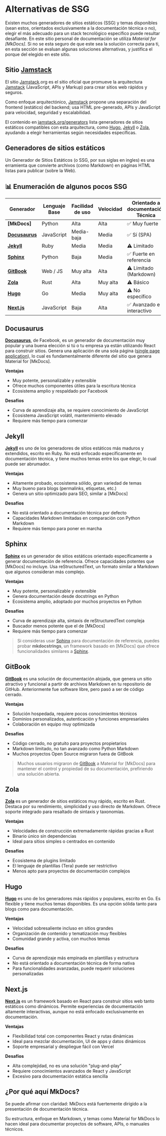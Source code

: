 # Alternativas de SSG

Existen muchos generadores de sitios estáticos (SSG) y temas disponibles (sean estos, orientados exclusivamente a la documentación técnica o no), elegir el más adecuado para un stack tecnológico específico puede resultar desafiante. En este sitio personal de documentación se utiliza _Material for [MkDocs]_. Si no se esta seguro de que este sea la solución correcta para ti, en esta sección se evaluan algunas soluciones alternativas, y justifica el porque del elegido en este sitio.

## Sitio [Jamstack]

El sitio [Jamstack].org es el sitio oficial que promueve la arquitectura [Jamstack] (JavaScript, APIs y Markup) para crear sitios web rápidos y seguros.

Como enfoque arquitectónico, [Jamstack] propone una separación del frontend (estático) del backend; usa HTML pre-generado, APIs y JavaScript para velocidad, seguridad y escalabilidad.

El contenido en [jamstack.org/generators] lista generadores de sitios estáticos compatibles con esta arquitectura, como [Hugo], [Jekyll] o [Zola], ayudando a elegir herramientas según necesidades específicas.

## Generadores de sitios estáticos

Un Generador de Sitios Estáticos (o SSG, por sus siglas en ingles) es una erramienta que convierte archivos (como Markdown) en páginas HTML listas para publicar (sobre la Web).

## 📊 Enumeración de algunos pocos SSG

| Generador     | Lenguaje Base | Facilidad de uso | Velocidad | Orientado a documentación Técnica | Requiere JS/React | Código Abierto |
|---------------|---------------|------------------|-----------|---------------------------|--------------------|----------------|
| **[MkDocs]**    | Python        | Alta             | Alta      | ✅ Muy fuerte             | ❌ No              | ✅ Sí          |
| **[Docusaurus]**| JavaScript    | Media-baja       | Media     | ✅ Sí (SPA)               | ✅ Sí              | ✅ Sí          |
| **[Jekyll]**    | Ruby          | Media            | Media     | ⚠️ Limitado               | ❌ No              | ✅ Sí          |
| **[Sphinx]**    | Python        | Baja             | Media     | ✅ Fuerte en referencia    | ❌ No              | ✅ Sí          |
| **[GitBook]**   | Web / JS      | Muy alta         | Alta      | ⚠️ Limitado (Markdown)    | ❌ No              | ❌ No (cerrado)|
| **[Zola]**      | Rust          | Alta             | Muy alta  | ⚠️ Básico                 | ❌ No              | ✅ Sí          |
| **[Hugo]**      | Go            | Media            | Muy alta  | ⚠️ No específico          | ❌ No              | ✅ Sí          |
| **[Next.js]**   | JavaScript    | Baja             | Alta      | ✅ Avanzado e interactivo | ✅ Sí              | ✅ Sí          |

## Docusaurus

**[Docusaurus]**, de Facebook, es un generador de documentación muy popular y una buena elección si tú o tu empresa ya están utilizando React para construir sitios. Genera una aplicación de una sola página ([single page application]), lo cual es fundamentalmente diferente del sitio que genera Material for [MkDocs].

**Ventajas**

- Muy potente, personalizable y extensible  
- Ofrece muchos componentes útiles para la escritura técnica  
- Ecosistema amplio y respaldado por Facebook

**Desafíos**

- Curva de aprendizaje alta, se requiere conocimiento de JavaScript  
- Ecosistema JavaScript volátil, mantenimiento elevado  
- Requiere más tiempo para comenzar

## Jekyll

**[Jekyll]** es uno de los generadores de sitios estáticos más maduros y extendidos, escrito en Ruby. No está enfocado específicamente en documentación técnica, y tiene muchos temas entre los que elegir, lo cual puede ser abrumador.

**Ventajas**

- Altamente probado, ecosistema sólido, gran variedad de temas  
- Muy bueno para blogs (permalinks, etiquetas, etc.)  
- Genera un sitio optimizado para SEO, similar a [MkDocs]

**Desafíos**

- No está orientado a documentación técnica por defecto  
- Capacidades Markdown limitadas en comparación con Python Markdown  
- Requiere más tiempo para poner en marcha

## Sphinx

**[Sphinx]** es un generador de sitios estáticos orientado específicamente a generar documentación de referencia. Ofrece capacidades potentes que [MkDocs] no incluye. Usa reStructuredText, un formato similar a Markdown que algunos consideran más complejo.

**Ventajas**

- Muy potente, personalizable y extensible  
- Genera documentación desde docstrings en Python  
- Ecosistema amplio, adoptado por muchos proyectos en Python

**Desafíos**

- Curva de aprendizaje alta, sintaxis de reStructuredText compleja  
- Buscador menos potente que el de [MkDocs]  
- Requiere más tiempo para comenzar

> Si consideras usar [Sphinx] para documentación de referencia, puedes probar **mkdocstrings**, un framework basado en [MkDocs] que ofrece funcionalidades similares a [Sphinx].

## GitBook

**[GitBook]** es una solución de documentación alojada, que genera un sitio atractivo y funcional a partir de archivos Markdown en tu repositorio de GitHub. Anteriormente fue software libre, pero pasó a ser de código cerrado.

**Ventajas**

- Solución hospedada, requiere pocos conocimientos técnicos  
- Dominios personalizados, autenticación y funciones empresariales  
- Colaboración en equipo muy optimizada

**Desafíos**

- Código cerrado, no gratuito para proyectos propietarios  
- Markdown limitado, no tan avanzado como Python Markdown  
- Muchos proyectos Open Source migraron fuera de GitBook

> Muchos usuarios migraron de [GitBook] a Material for [MkDocs] para mantener el control y propiedad de su documentación, prefiriendo una solución abierta.

## Zola

**[Zola]** es un generador de sitios estáticos muy rápido, escrito en Rust. Destaca por su rendimiento, simplicidad y uso directo de Markdown. Ofrece soporte integrado para resaltado de sintaxis y taxonomías.

**Ventajas**

- Velocidades de construcción extremadamente rápidas gracias a Rust  
- Binario único sin dependencias  
- Ideal para sitios simples o centrados en contenido

**Desafíos**

- Ecosistema de plugins limitado  
- El lenguaje de plantillas (Tera) puede ser restrictivo  
- Menos apto para proyectos de documentación complejos

## Hugo

**[Hugo]** es uno de los generadores más rápidos y populares, escrito en Go. Es flexible y tiene muchos temas disponibles. Es una opción sólida tanto para blogs como para documentación.

**Ventajas**

- Velocidad sobresaliente incluso en sitios grandes  
- Organización de contenido y tematización muy flexibles  
- Comunidad grande y activa, con muchos temas

**Desafíos**

- Curva de aprendizaje más empinada en plantillas y estructura  
- No está orientado a documentación técnica de forma nativa  
- Para funcionalidades avanzadas, puede requerir soluciones personalizadas

## Next.js

**[Next.js]** es un framework basado en React para construir sitios web tanto estáticos como dinámicos. Permite experiencias de documentación altamente interactivas, aunque no está enfocado exclusivamente en documentación.

**Ventajas**

- Flexibilidad total con componentes React y rutas dinámicas  
- Ideal para mezclar documentación, UI de apps y datos dinámicos  
- Soporte empresarial y despliegue fácil con Vercel

**Desafíos**

- Alta complejidad, no es una solución "plug-and-play"  
- Requiere conocimientos avanzados de React y JavaScript  
- Excesivo para documentación estática sencilla

## ¿Por qué aquí MkDocs?

Se puede afirmar con claridad: MkDocs está fuertemente dirigido a la presentación de documentación técnica.

Su estructura, enfoque en Markdown, y temas como Material for MkDocs lo hacen ideal para documentar proyectos de software, APIs, o manuales técnicos.


[Jamstack]: https://jamstack.org/

[jamstack.org/generators]: https://jamstack.org/generators/

[Docusaurus]: https://docusaurus.io/

[React]: https://reactjs.org/

[single page application]: https://en.wikipedia.org/wiki/Single-page_application

[Docz]: https://www.docz.site/

[Gatsby]: https://www.gatsbyjs.com/

[VuePress]: https://vuepress.vuejs.org/

[Docsify]: https://docsify.js.org/

[GitBook]: https://www.gitbook.com/

[Jekyll]: https://jekyllrb.com/

[Sphinx]: https://www.sphinx-doc.org/en/master/

[Zola]: https://www.getzola.org/

[Hugo]: https://gohugo.io/

[Next.js]: https://nextjs.org/